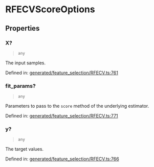 # RFECVScoreOptions

## Properties

### X?

> `any`

The input samples.

Defined in:  [generated/feature\_selection/RFECV.ts:761](https://github.com/transitive-bullshit/scikit-learn-ts/blob/92ab806/packages/sklearn/src/generated/feature_selection/RFECV.ts#L761)

### fit\_params?

> `any`

Parameters to pass to the `score` method of the underlying estimator.

Defined in:  [generated/feature\_selection/RFECV.ts:771](https://github.com/transitive-bullshit/scikit-learn-ts/blob/92ab806/packages/sklearn/src/generated/feature_selection/RFECV.ts#L771)

### y?

> `any`

The target values.

Defined in:  [generated/feature\_selection/RFECV.ts:766](https://github.com/transitive-bullshit/scikit-learn-ts/blob/92ab806/packages/sklearn/src/generated/feature_selection/RFECV.ts#L766)
